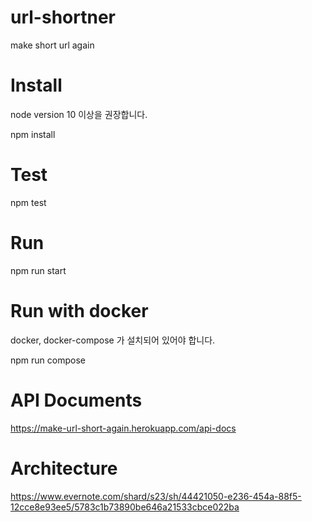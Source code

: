 # url-shortner
make short url again

# Install
node version 10 이상을 권장합니다.

npm install 

# Test
npm test

# Run
npm run start

# Run with docker
docker, docker-compose 가 설치되어 있어야 합니다.

npm run compose

# API Documents
https://make-url-short-again.herokuapp.com/api-docs

# Architecture
https://www.evernote.com/shard/s23/sh/44421050-e236-454a-88f5-12cce8e93ee5/5783c1b73890be646a21533cbce022ba

